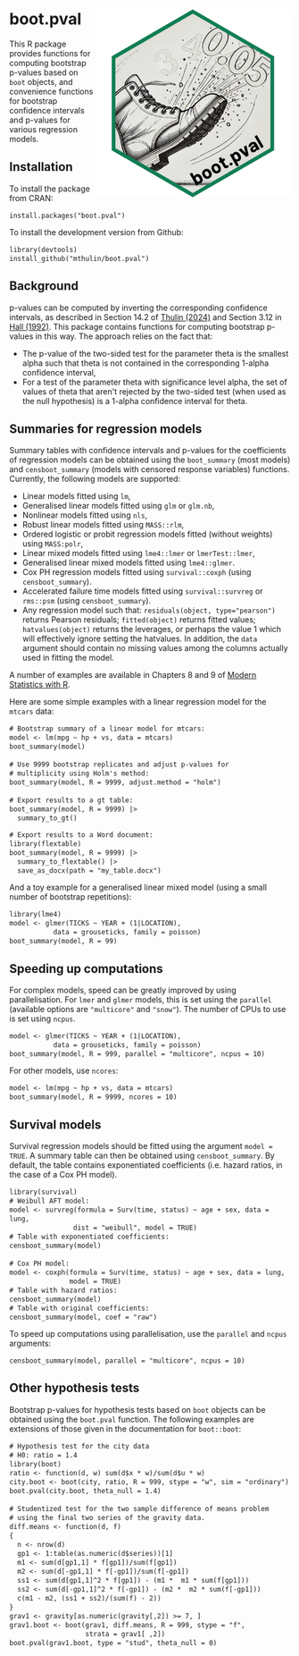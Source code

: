 # boot.pval <img src="man/figures/bootpval_hex.png" align="right" width="350" />
This R package provides functions for computing bootstrap p-values based on `boot` objects, and convenience functions for bootstrap confidence intervals and p-values for various regression models.

## Installation
To install the package from CRAN:

```
install.packages("boot.pval")
```

To install the development version from Github:

```
library(devtools)
install_github("mthulin/boot.pval")
```

## Background
p-values can be computed by inverting the corresponding confidence intervals, as described in Section 14.2 of [Thulin (2024)](https://www.modernstatisticswithr.com/mathschap.html#confintequal) and Section 3.12 in [Hall (1992)](https://link.springer.com/book/10.1007/978-1-4612-4384-7). This package contains functions for computing bootstrap p-values in this way. The approach relies on the fact that:

- The p-value of the two-sided test for the parameter theta is the smallest alpha such that theta is not contained in the corresponding 1-alpha confidence interval,
- For a test of the parameter theta with significance level alpha, the set of values of theta that aren't rejected by the two-sided test (when used as the null hypothesis) is a 1-alpha confidence interval for theta.


## Summaries for regression models
Summary tables with confidence intervals and p-values for the coefficients of regression models can be obtained using the `boot_summary` (most models) and `censboot_summary` (models with censored response variables) functions. Currently, the following models are supported:

- Linear models fitted using `lm`,
- Generalised linear models fitted using `glm` or `glm.nb`,
- Nonlinear models fitted using `nls`,
- Robust linear models fitted using `MASS::rlm`,
- Ordered logistic or probit regression models fitted (without weights) using `MASS:polr`,
- Linear mixed models fitted using `lme4::lmer` or `lmerTest::lmer`,
- Generalised linear mixed models fitted using `lme4::glmer`.
- Cox PH regression models fitted using `survival::coxph` (using `censboot_summary`).
- Accelerated failure time models fitted using `survival::survreg` or `rms::psm` (using `censboot_summary`).
- Any regression model such that: `residuals(object, type="pearson")` returns Pearson residuals; `fitted(object)` returns fitted values; `hatvalues(object)` returns the leverages, or perhaps the value 1 which will effectively ignore setting the hatvalues. In addition, the `data` argument should contain no missing values among the columns actually used in fitting the model.

A number of examples are available in Chapters 8 and 9 of [Modern Statistics with R](https://www.modernstatisticswithr.com/).

Here are some simple examples with a linear regression model for the `mtcars` data:

```{r message=FALSE}
# Bootstrap summary of a linear model for mtcars:
model <- lm(mpg ~ hp + vs, data = mtcars)
boot_summary(model)

# Use 9999 bootstrap replicates and adjust p-values for
# multiplicity using Holm's method:
boot_summary(model, R = 9999, adjust.method = "holm")

# Export results to a gt table:
boot_summary(model, R = 9999) |>
  summary_to_gt()
```

```{r eval = FALSE}
# Export results to a Word document:
library(flextable)
boot_summary(model, R = 9999) |>
  summary_to_flextable() |> 
  save_as_docx(path = "my_table.docx")
```

And a toy example for a generalised linear mixed model (using a small number of bootstrap repetitions):

```{r eval = FALSE}
library(lme4)
model <- glmer(TICKS ~ YEAR + (1|LOCATION),
           data = grouseticks, family = poisson)
boot_summary(model, R = 99)
```

## Speeding up computations
For complex models, speed can be greatly improved by using parallelisation. For `lmer` and `glmer` models, this is set using the `parallel` (available options are `"multicore"` and `"snow"`). The number of CPUs to use is set using `ncpus`.

```{r eval = FALSE}
model <- glmer(TICKS ~ YEAR + (1|LOCATION),
           data = grouseticks, family = poisson)
boot_summary(model, R = 999, parallel = "multicore", ncpus = 10)
```

For other models, use `ncores`:

```{r eval = FALSE}
model <- lm(mpg ~ hp + vs, data = mtcars)
boot_summary(model, R = 9999, ncores = 10)
```

## Survival models
Survival regression models should be fitted using the argument `model = TRUE`. A summary table can then be obtained using `censboot_summary`. By default, the table contains exponentiated coefficients (i.e. hazard ratios, in the case of a Cox PH model).

```{r message = FALSE}
library(survival)
# Weibull AFT model:
model <- survreg(formula = Surv(time, status) ~ age + sex, data = lung,
                dist = "weibull", model = TRUE)
# Table with exponentiated coefficients:
censboot_summary(model)

# Cox PH model:
model <- coxph(formula = Surv(time, status) ~ age + sex, data = lung,
               model = TRUE)
# Table with hazard ratios:
censboot_summary(model)
# Table with original coefficients:
censboot_summary(model, coef = "raw")
```

To speed up computations using parallelisation, use the `parallel` and `ncpus` arguments:

```{r eval = FALSE}
censboot_summary(model, parallel = "multicore", ncpus = 10)
```


## Other hypothesis tests
Bootstrap p-values for hypothesis tests based on `boot` objects can be obtained using the `boot.pval` function. The following examples are extensions of those given in the documentation for `boot::boot`:

```{r message = FALSE}
# Hypothesis test for the city data
# H0: ratio = 1.4
library(boot)
ratio <- function(d, w) sum(d$x * w)/sum(d$u * w)
city.boot <- boot(city, ratio, R = 999, stype = "w", sim = "ordinary")
boot.pval(city.boot, theta_null = 1.4)

# Studentized test for the two sample difference of means problem
# using the final two series of the gravity data.
diff.means <- function(d, f)
{
  n <- nrow(d)
  gp1 <- 1:table(as.numeric(d$series))[1]
  m1 <- sum(d[gp1,1] * f[gp1])/sum(f[gp1])
  m2 <- sum(d[-gp1,1] * f[-gp1])/sum(f[-gp1])
  ss1 <- sum(d[gp1,1]^2 * f[gp1]) - (m1 *  m1 * sum(f[gp1]))
  ss2 <- sum(d[-gp1,1]^2 * f[-gp1]) - (m2 *  m2 * sum(f[-gp1]))
  c(m1 - m2, (ss1 + ss2)/(sum(f) - 2))
}
grav1 <- gravity[as.numeric(gravity[,2]) >= 7, ]
grav1.boot <- boot(grav1, diff.means, R = 999, stype = "f",
                   strata = grav1[ ,2])
boot.pval(grav1.boot, type = "stud", theta_null = 0)
```
